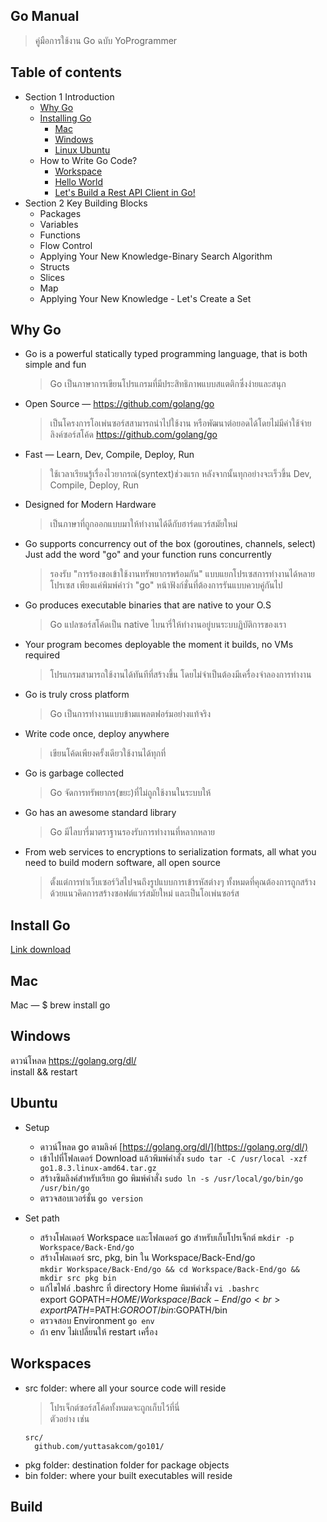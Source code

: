 ## Go Manual
> คู่มือการใช้งาน Go ฉบับ YoProgrammer

## Table of contents
- Section 1 Introduction
  - [Why Go](#why-go)
  - [Installing Go](#install-go)
    - [Mac](#mac)
    - [Windows](#windows)
    - [Linux Ubuntu](#ubuntu)
  - How to Write Go Code?
    - [Workspace](#workspace)
    - [Hello World](#hello-world)
    - [Let's Build a Rest API Client in Go!](#build)
- Section 2 Key Building Blocks
  - Packages
  - Variables
  - Functions
  - Flow Control
  - Applying Your New Knowledge-Binary Search Algorithm
  - Structs
  - Slices
  - Map
  - Applying Your New Knowledge - Let's Create a Set
## Why Go
- Go is a powerful statically typed programming language, that is both simple and fun<br>
  > Go เป็นภาษาการเขียนโปรแกรมที่มีประสิทธิภาพแบบสแตติกซึ่งง่ายและสนุก
- Open Source — https://github.com/golang/go<br>
  > เป็นโครงการโอเพ่นซอร์สสามารถนำไปใช้งาน หรือพัฒนาต่อยอดได้โดยไม่มีค่าใช้จ่าย ลิงค์ซอร์สโค้ด https://github.com/golang/go
- Fast — Learn, Dev, Compile, Deploy, Run<br>
  > ใช้เวลาเรียนรู้เรื่องไวยากรณ์(syntext)ช่วงแรก หลังจากนั้นทุกอย่างจะเร็วขึ้น Dev, Compile, Deploy, Run
- Designed for Modern Hardware<br>
  > เป็นภาษาที่ถูกออกแบบมาให้ทำงานได้ดีกับฮาร์ดแวร์สมัยใหม่
- Go supports concurrency out of the box (goroutines, channels, select)<br>
  Just add the word "go" and your function runs concurrently<br>
  > รองรับ "การร้องขอเข้าใช้งานทรัพยากรพร้อมกัน" แบบแยกโปรเซสการทำงานได้หลายโปรเซส เพียงแค่พิมพ์คำว่า "go" หน้าฟังก์ชั่นที่ต้องการรันแบบควบคู่กันไป
- Go produces executable binaries that are native to your O.S<br>
  > Go แปลซอร์สโค้ดเป็น native ไบนารี่ให้ทำงานอยู่บนระบบฏิบัติการของเรา
- Your program becomes deployable the moment it builds, no VMs required<br>
  > โปรแกรมสามารถใช้งานได้ทันทีที่สร้างขึ้น โดยไม่จำเป็นต้องมีเครื่องจำลองการทำงาน
- Go is truly cross platform
  > Go เป็นการทำงานแบบข้ามแพลตฟอร์มอย่างแท้จริง
- Write code once, deploy anywhere
  > เขียนโค้ดเพียงครั้งเดียวใช้งานได้ทุกที่
- Go is garbage collected
  > Go จัดการทรัพยากร(ขยะ)ที่ไม่ถูกใช้งานในระบบให้
- Go has an awesome standard library
  > Go มีไลบารี่มาตราฐานรองรับการทำงานที่หลากหลาย
- From web services to encryptions to serialization formats, all what you need to build modern software, all open source
  > ตั้งแต่การทำเว็บเซอร์วิสไปจนถึงรูปแบบการเข้ารหัสต่างๆ ทั้งหมดที่คุณต้องการถูกสร้างด้วยแนวคิดการสร้างซอฟต์แวร์สมัยใหม่ และเป็นโอเพ่นซอร์ส

## Install Go
[Link download](https://golang.org/dl/)

## Mac
Mac — $ brew install go

## Windows
ดาวน์โหลด https://golang.org/dl/ <br>
install && restart

## Ubuntu
 * Setup
   * ดาวน์โหลด go ตามลิงค์ [https://golang.org/dl/](https://golang.org/dl/)
   * เข้าไปที่โฟลเดอร์ Download แล้วพิมพ์คำสั่ง
     `sudo tar -C /usr/local -xzf go1.8.3.linux-amd64.tar.gz`
   * สร้างซิมลิงค์สำหรับเรียก go พิมพ์คำสั่ง
     `sudo ln -s /usr/local/go/bin/go /usr/bin/go`
   * ตรวจสอบเวอร์ชั่น `go version`

 * Set path
   * สร้างโฟลเดอร์ Workspace และโฟลเดอร์ go สำหรับเก็บโปรเจ็กต์
     `mkdir -p Workspace/Back-End/go`
   * สร้างโฟลเดอร์ src, pkg, bin ใน Workspace/Back-End/go<br>
    `mkdir Workspace/Back-End/go && cd Workspace/Back-End/go && mkdir src pkg bin` 
   * แก้ไขไฟล์ .bashrc ที่ directory Home พิมพ์คำสั่ง
     `vi .bashrc`<br>
     export GOPATH=$HOME/Workspace/Back-End/go<br>
     export PATH=$PATH:$GOROOT/bin:$GOPATH/bin
   * ตรวจสอบ Environment `go env`
   * ถ้า env ไม่เปลี่ยนให้ restart เครื่อง
## Workspaces
- src folder: where all your source code will reside
  > โปรเจ็กต์ซอร์สโค้ดทั้งหมดจะถูกเก็บไว้ที่นี่
  <br>ตัวอย่าง เช่น
  ```
  src/
    github.com/yuttasakcom/go101/
  ```
- pkg folder: destination folder for package objects
- bin folder: where your built executables will reside
## Build